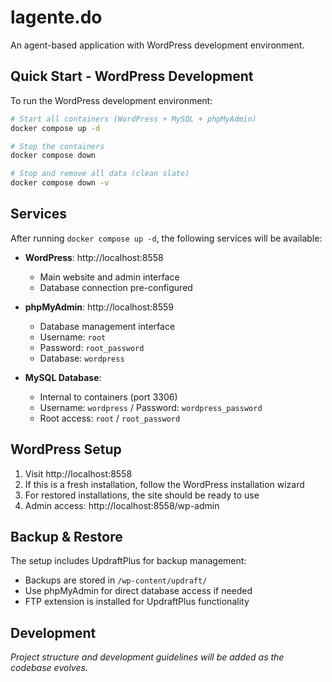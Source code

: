 # lagente.do

An agent-based application with WordPress development environment.

## Quick Start - WordPress Development

To run the WordPress development environment:

```bash
# Start all containers (WordPress + MySQL + phpMyAdmin)
docker compose up -d

# Stop the containers
docker compose down

# Stop and remove all data (clean slate)
docker compose down -v
```

## Services

After running `docker compose up -d`, the following services will be available:

- **WordPress**: http://localhost:8558
  - Main website and admin interface
  - Database connection pre-configured

- **phpMyAdmin**: http://localhost:8559
  - Database management interface
  - Username: `root`
  - Password: `root_password`
  - Database: `wordpress`

- **MySQL Database**: 
  - Internal to containers (port 3306)
  - Username: `wordpress` / Password: `wordpress_password`
  - Root access: `root` / `root_password`

## WordPress Setup

1. Visit http://localhost:8558
2. If this is a fresh installation, follow the WordPress installation wizard
3. For restored installations, the site should be ready to use
4. Admin access: http://localhost:8558/wp-admin

## Backup & Restore

The setup includes UpdraftPlus for backup management:
- Backups are stored in `/wp-content/updraft/`
- Use phpMyAdmin for direct database access if needed
- FTP extension is installed for UpdraftPlus functionality

## Development

*Project structure and development guidelines will be added as the codebase evolves.*